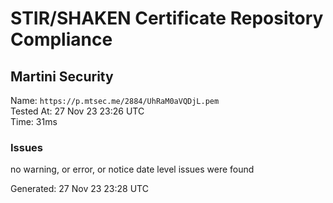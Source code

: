 # STIR/SHAKEN Certificate Repository Compliance

## Martini Security

Name: `https://p.mtsec.me/2884/UhRaM0aVQDjL.pem`\
Tested At: 27 Nov 23 23:26 UTC\
Time: 31ms

### Issues

no warning, or error, or notice date level issues were found

Generated: 27 Nov 23 23:28 UTC